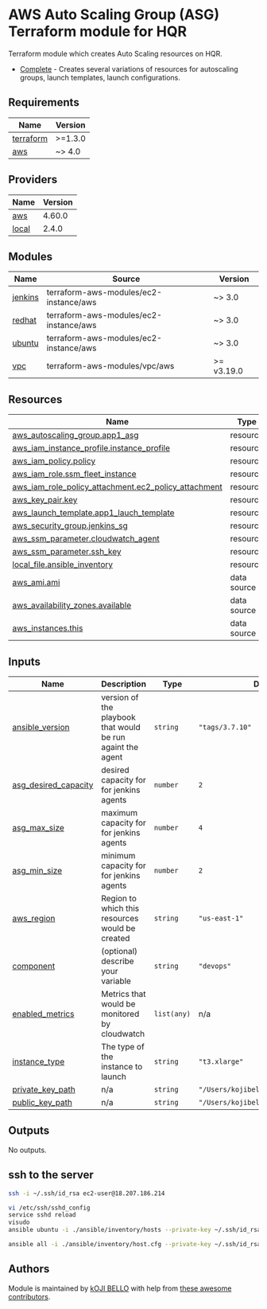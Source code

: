 # AWS Auto Scaling Group (ASG) Terraform module for HQR

Terraform module which creates Auto Scaling resources on HQR.

- [Complete](https://github.com/terraform-aws-modules/terraform-aws-autoscaling/tree/master/examples/complete) - Creates several variations of resources for autoscaling groups, launch templates, launch configurations.

<!-- BEGINNING OF PRE-COMMIT-TERRAFORM DOCS HOOK -->
## Requirements

| Name | Version |
|------|---------|
| <a name="requirement_terraform"></a> [terraform](#requirement\_terraform) | >=1.3.0 |
| <a name="requirement_aws"></a> [aws](#requirement\_aws) | ~> 4.0 |

## Providers

| Name | Version |
|------|---------|
| <a name="provider_aws"></a> [aws](#provider\_aws) | 4.60.0 |
| <a name="provider_local"></a> [local](#provider\_local) | 2.4.0 |

## Modules

| Name | Source | Version |
|------|--------|---------|
| <a name="module_jenkins"></a> [jenkins](#module\_jenkins) | terraform-aws-modules/ec2-instance/aws | ~> 3.0 |
| <a name="module_redhat"></a> [redhat](#module\_redhat) | terraform-aws-modules/ec2-instance/aws | ~> 3.0 |
| <a name="module_ubuntu"></a> [ubuntu](#module\_ubuntu) | terraform-aws-modules/ec2-instance/aws | ~> 3.0 |
| <a name="module_vpc"></a> [vpc](#module\_vpc) | terraform-aws-modules/vpc/aws | >= v3.19.0 |

## Resources

| Name | Type |
|------|------|
| [aws_autoscaling_group.app1_asg](https://registry.terraform.io/providers/hashicorp/aws/latest/docs/resources/autoscaling_group) | resource |
| [aws_iam_instance_profile.instance_profile](https://registry.terraform.io/providers/hashicorp/aws/latest/docs/resources/iam_instance_profile) | resource |
| [aws_iam_policy.policy](https://registry.terraform.io/providers/hashicorp/aws/latest/docs/resources/iam_policy) | resource |
| [aws_iam_role.ssm_fleet_instance](https://registry.terraform.io/providers/hashicorp/aws/latest/docs/resources/iam_role) | resource |
| [aws_iam_role_policy_attachment.ec2_policy_attachment](https://registry.terraform.io/providers/hashicorp/aws/latest/docs/resources/iam_role_policy_attachment) | resource |
| [aws_key_pair.key](https://registry.terraform.io/providers/hashicorp/aws/latest/docs/resources/key_pair) | resource |
| [aws_launch_template.app1_lauch_template](https://registry.terraform.io/providers/hashicorp/aws/latest/docs/resources/launch_template) | resource |
| [aws_security_group.jenkins_sg](https://registry.terraform.io/providers/hashicorp/aws/latest/docs/resources/security_group) | resource |
| [aws_ssm_parameter.cloudwatch_agent](https://registry.terraform.io/providers/hashicorp/aws/latest/docs/resources/ssm_parameter) | resource |
| [aws_ssm_parameter.ssh_key](https://registry.terraform.io/providers/hashicorp/aws/latest/docs/resources/ssm_parameter) | resource |
| [local_file.ansible_inventory](https://registry.terraform.io/providers/hashicorp/local/latest/docs/resources/file) | resource |
| [aws_ami.ami](https://registry.terraform.io/providers/hashicorp/aws/latest/docs/data-sources/ami) | data source |
| [aws_availability_zones.available](https://registry.terraform.io/providers/hashicorp/aws/latest/docs/data-sources/availability_zones) | data source |
| [aws_instances.this](https://registry.terraform.io/providers/hashicorp/aws/latest/docs/data-sources/instances) | data source |

## Inputs

| Name | Description | Type | Default | Required |
|------|-------------|------|---------|:--------:|
| <a name="input_ansible_version"></a> [ansible\_version](#input\_ansible\_version) | version of the playbook that would be run againt the agent | `string` | `"tags/3.7.10"` | no |
| <a name="input_asg_desired_capacity"></a> [asg\_desired\_capacity](#input\_asg\_desired\_capacity) | desired capacity for for jenkins agents | `number` | `2` | no |
| <a name="input_asg_max_size"></a> [asg\_max\_size](#input\_asg\_max\_size) | maximum capacity for for jenkins agents | `number` | `4` | no |
| <a name="input_asg_min_size"></a> [asg\_min\_size](#input\_asg\_min\_size) | minimum capacity for for jenkins agents | `number` | `2` | no |
| <a name="input_aws_region"></a> [aws\_region](#input\_aws\_region) | Region to which this resources would be created | `string` | `"us-east-1"` | no |
| <a name="input_component"></a> [component](#input\_component) | (optional) describe your variable | `string` | `"devops"` | no |
| <a name="input_enabled_metrics"></a> [enabled\_metrics](#input\_enabled\_metrics) | Metrics that would be monitored by cloudwatch | `list(any)` | n/a | yes |
| <a name="input_instance_type"></a> [instance\_type](#input\_instance\_type) | The type of the instance to launch | `string` | `"t3.xlarge"` | no |
| <a name="input_private_key_path"></a> [private\_key\_path](#input\_private\_key\_path) | n/a | `string` | `"/Users/kojibello/.ssh/id_rsa"` | no |
| <a name="input_public_key_path"></a> [public\_key\_path](#input\_public\_key\_path) | n/a | `string` | `"/Users/kojibello/.ssh/id_rsa.pub"` | no |

## Outputs

No outputs.
<!-- END OF PRE-COMMIT-TERRAFORM DOCS HOOK -->

## ssh to the server
```sh
ssh -i ~/.ssh/id_rsa ec2-user@18.207.186.214

vi /etc/ssh/sshd_config
service sshd reload
visudo
ansible ubuntu -i ./ansible/inventory/hosts --private-key ~/.ssh/id_rsa -u ubuntu -m ping

ansible all -i ./ansible/inventory/host.cfg --private-key ~/.ssh/id_rsa -u ec2-user -m ping
```
## Authors

Module is maintained by [kOJI BELLO](https://github.com/antonbabenko) with help from [these awesome contributors](https://github.com/terraform-aws-modules/terraform-aws-autoscaling/graphs/contributors).
